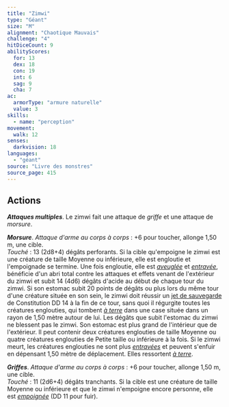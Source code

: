 ```yaml
---
title: "Zimwi"
type: "Géant"
size: "M"
alignment: "Chaotique Mauvais"
challenge: "4"
hitDiceCount: 9
abilityScores:
  for: 13
  dex: 18
  con: 19
  int: 6
  sag: 9
  cha: 7
ac: 
  armorType: "armure naturelle"
  value: 3
skills: 
  - name: "perception"
movement: 
  walk: 12
senses: 
  darkvision: 18
languages: 
  - "géant"
source: "Livre des monstres"
source_page: 415
---
```

## Actions
_**Attaques multiples**_. Le zimwi fait une attaque de _griffe_ et une attaque de _morsure_.

_**Morsure**_. _Attaque d'arme au corps à corps_ : +6 pour toucher, allonge 1,50 m, une cible.  
_Touché_ : 13 (2d8+4) dégâts perforants. Si la cible qu'empoigne le zimwi est une créature de taille Moyenne ou inférieure, elle est engloutie et l'empoignade se termine. Une fois engloutie, elle est [_aveuglée_](/gerer-la-sante-du-personnage/#aveugle) et [_entravée_](/gerer-la-sante-du-personnage/#entrave), bénéficie d'un abri total contre les attaques et effets venant de l'extérieur du zimwi et subit 14 (4d6) dégâts d'acide au début de chaque tour du zimwi. Si son estomac subit 20 points de dégâts ou plus lors du même tour d'une créature située en son sein, le zimwi doit réussir un [jet de sauvegarde](/utiliser-les-caracteristiques/#jets-de-sauvegarde) de Constitution DD 14 à la fin de ce tour, sans quoi il régurgite toutes les créatures englouties, qui tombent [_à terre_](/gerer-la-sante-du-personnage/#a-terre) dans une case située dans un rayon de 1,50 mètre autour de lui. Les dégâts que subit l'estomac du zimwi ne blessent pas le zimwi. Son estomac est plus grand de l'intérieur que de l'extérieur. Il peut contenir deux créatures englouties de taille Moyenne ou quatre créatures englouties de Petite taille ou inférieure à la fois. Si le zimwi meurt, les créatures englouties ne sont plus [_entravées_](/gerer-la-sante-du-personnage/#entrave) et peuvent s'enfuir en dépensant 1,50 mètre de déplacement. Elles ressortent [_à terre_](/gerer-la-sante-du-personnage/#a-terre).

_**Griffes**_. _Attaque d'arme au corps à corps_ : +6 pour toucher, allonge 1,50 m, une cible.  
_Touché_ : 11 (2d6+4) dégâts tranchants. Si la cible est une créature de taille Moyenne ou inférieure et que le zimwi n'empoigne encore personne, elle est [_empoignée_](/gerer-la-sante-du-personnage/#empoigne) (DD 11 pour fuir).
